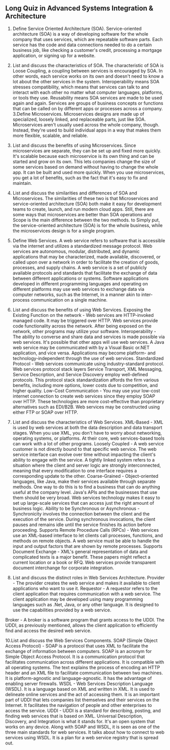 ## Long Quiz in Advanced Systems Integration & Architecture
1. Define Service Oriented Architecture (SOA).
Service-oriented architecture (SOA) is a way of developing software for the whole company that uses services, which are repeatable software parts. Each service has the code and data connections needed to do a certain business job, like checking a customer's credit, processing a mortgage application, or signing up for a website.
2. List and discuss the characteristics of SOA.
The characteristic of SOA is Loose Coupling, a coupling between services is encouraged by SOA. In other words, each service works on its own and doesn't need to know a lot about the other services in the system. Interoperability means SOA stresses compatibility, which means that services can talk to and interact with each other no matter what computer languages, platforms, or tools they use. Reusability means SOA services are made to be used again and again. Services are groups of business concepts or functions that can be called on by different apps or processes across a company.
3.Define Microservices.
Microservices designs are made up of specialized, loosely linked, and replaceable parts, just like SOA. Microservices aren't usually used across the whole company, though. Instead, they're used to build individual apps in a way that makes them more flexible, scalable, and reliable. 
4. List and discuss the benefits of using Microservices.
Since microservices are separate, they can be set up and fixed more quickly. It's scalable because each microservice is its own thing and can be started and grow on its own. This lets companies change the size of some services based on demand without having to change the whole app. It can be built and used more quickly. When you use microservices, you get a lot of benefits, such as the fact that it's easy to fix and maintain.
5. List and discuss the similarities and differences of SOA and Microservices.
The similarities of these two is that Microservices and service-oriented architecture (SOA) both make it easy for development teams to create, launch, and run modern cloud apps. Still, there are some ways that microservices are better than SOA operations and Scope is the main difference between the two methods. to Simply put, the service-oriented architecture (SOA) is for the whole business, while the microservices design is for a single program.

6. Define Web Services.
A web service refers to software that is accessible via the internet and utilizes a standardized message protocol. Web services are autonomous, modular, distributed, and dynamic applications that may be characterized, made available, discovered, or called upon over a network in order to facilitate the creation of goods, processes, and supply chains. A web service is a set of publicly available protocols and standards that facilitate the exchange of data between different applications or systems. Software applications developed in different programming languages and operating on different platforms may use web services to exchange data via computer networks, such as the Internet, in a manner akin to inter-process communication on a single machine.

7. List and discuss the benefits of using Web Services.
Exposing the Existing Function on the network - Web services are HTTP-invoked managed code. It may be triggered over HTTP. Web services provide code functionality across the network. After being exposed on the network, other programs may utilize your software.
Interoperability - The ability to converse and share data and services is made possible via web services. It's possible that other apps will use web services. A Java web service may be communicated with by a Visual Basic or.NET application, and vice versa. Applications may become platform- and technology-independent through the use of web services.
Standardized Protocol - Web services communicate using industry-standard protocol. Web services protocol stack layers Service Transport, XML Messaging, Service Description, and Service Discovery employ well-defined protocols. This protocol stack standardization affords the firm various benefits, including more options, lower costs due to competition, and higher quality.
Low-Cost Communication - You may use your low-cost internet connection to create web services since they employ SOAP over HTTP. These technologies are more cost-effective than proprietary alternatives such as EDI/B2B. Web services may be constructed using either FTP or SOAP over HTTP.
8. List and discuss the characteristics of Web Services.
XML-Based - XML is used by web services at both the data description and data transport stages. When you use XML, you don't have to worry about networking, operating systems, or platforms. At their core, web services-based tools can work with a lot of other programs.
Loosely Coupled - A web service customer is not directly bound to that specific web service. The web service interface can evolve over time without impacting the client's ability to engage with the service. A tightly linked system refers to a situation where the client and server logic are strongly interconnected, meaning that every modification to one interface requires a corresponding update to the other.
Coarse-Grained - Object-oriented languages, like Java, make their services available through separate methods. One way to do this is to find a business that can do anything useful at the company level. Java's APIs and the businesses that use them should be very broad. Web services technology makes it easy to set up large-scale services that can access just the right amount of business logic.
Ability to be Synchronous or Asynchronous - Synchronicity involves the connection between the client and the execution of the service. During synchronous invocations, the client pauses and remains idle until the service finishes its action before proceeding.
Supports Remote Procedure Calls (RPCs) - Web services use an XML-based interface to let clients call processes, functions, and methods on remote objects. A web service must be able to handle the input and output factors that are shown by remote processes.
Supports Document Exchange - XML's general representation of data and complicated texts is a major benefit. These papers might reflect a current location or a book or RFQ. Web services provide transparent document interchange for corporate integration.
9. List and discuss the distinct roles in Web Services Architecture.
Provider - The provider creates the web service and makes it available to client applications who want to use it. 
Requestor - A requestor refers to the client application that requires communication with a web service. The client application may be developed using many programming languages such as .Net, Java, or any other language. It is designed to use the capabilities provided by a web service.

Broker - A broker is a software program that grants access to the UDDI. The UDDI, as previously mentioned, allows the client application to efficiently find and access the desired web service.

10.List and discuss the Web Services Components.
SOAP (Simple Object Access Protocol) - SOAP is a protocol that uses XML to facilitate the exchange of information between computers. SOAP is an acronym for Simple Object Access Protocol. It is a communication protocol that facilitates communication across different applications. It is compatible with all operating systems. The text explains the process of encoding an HTTP header and an XML file to facilitate communication between two machines. It is platform-agnostic and language-agnostic. It has the advantage of enabling server firewalls.
WSDL - Web Services Description Language (WSDL).  It is a language based on XML and written in XML.  It is used to delineate online services and the act of accessing them. It is an important part of UDDI that lets companies list themselves and their services on the Internet. It facilitates the navigation of people and other enterprises to access the service.
UDDI - UDDI is a standard for describing, posting, and finding web services that is based on XML.  Universal Description, Discovery, and Integration is what it stands for.  It's an open system that works on any device.  Along with SOAP and WSDL, it is seen as one of the three main standards for web services. It talks about how to connect to web services using WSDL. It is a plan for a web service registry that is spread out.

